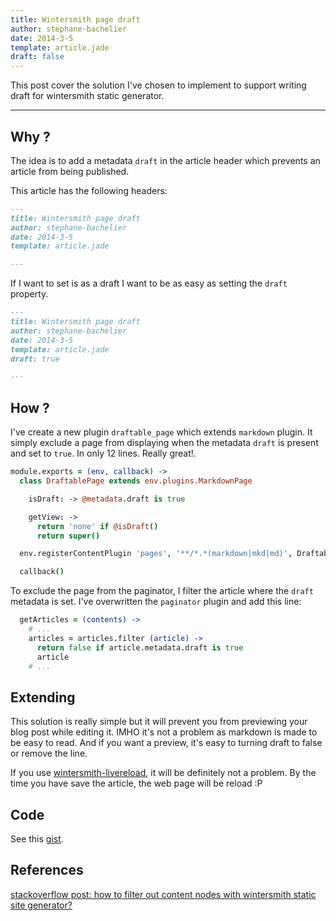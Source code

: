 ```yaml
---
title: Wintersmith page draft
author: stephane-bachelier
date: 2014-3-5
template: article.jade
draft: false
---
```


This post cover the solution I've chosen to implement to support writing draft for wintersmith static generator.

---

## Why ?

The idea is to add a metadata `draft` in the article header which prevents an article from being published.

This article has the following headers:
```markdown
---
title: Wintersmith page draft
author: stephane-bachelier
date: 2014-3-5
template: article.jade

---
```

If I want to set is as a draft I want to be as easy as setting the `draft` property.
```markdown
---
title: Wintersmith page draft
author: stephane-bachelier
date: 2014-3-5
template: article.jade
draft: true

---
```

## How ?

I've create a new plugin `draftable_page` which extends `markdown` plugin. It simply exclude a page from displaying when the metadata `draft` is present and set to `true`. In only 12 lines. Really great!.

```coffeescript
module.exports = (env, callback) ->
  class DraftablePage extends env.plugins.MarkdownPage

    isDraft: -> @metadata.draft is true

    getView: ->
      return 'none' if @isDraft()
      return super()

  env.registerContentPlugin 'pages', '**/*.*(markdown|mkd|md)', DraftablePage

  callback()
```

To exclude the page from the paginator, I filter the article where the `draft` metadata is set. I've overwritten the `paginator` plugin and add this line:

```coffeescript
  getArticles = (contents) ->
    # ...
    articles = articles.filter (article) ->
      return false if article.metadata.draft is true
      article
    # ...
```


## Extending

This solution is really simple but it will prevent you from previewing your blog post while editing it. IMHO it's not a problem as markdown is made to be easy to read. And if you want a preview, it's easy to turning draft to false or remove the line. 

If you use [wintersmith-livereload](https://github.com/jnordberg/wintersmith-livereload), it will be definitely not a problem. By the time you have save the article, the web page will be reload :P

## Code

See this [gist](https://gist.github.com/stephanebachelier/2afc4c29c2e9a30b6e9d).

## References

[stackoverflow post: how to filter out content nodes with wintersmith static site generator?](http://stackoverflow.com/questions/19033010/how-to-filter-out-content-nodes-with-wintersmith-static-site-generator?rq=1)

